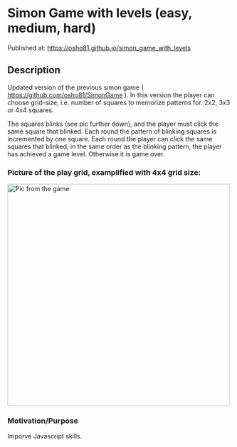 # Simon Game with levels (easy, medium, hard)
Published at: https://osho81.github.io/simon_game_with_levels

## Description 
Updated version of the previous simon game ( https://github.com/osho81/SimonGame ). 
In this version the player can choose grid-size, i.e. number of squares to memorize patterns for. 2x2, 3x3 or 4x4 squares.

The squares blinks (see pic further down), and the player must click the same square that blinked. Each round the pattern of blinking squares is incremented by one square. 
Each round the player can click the same squares that blinked, in the same order as the blinking pattern, the player has achieved a game level.
Otherwise it is game over. 

### Picture of the play grid, examplified with 4x4 grid size: 

<img src="https://github.com/osho81/simon_game_with_levels/blob/main/picSimon.PNG" alt="Pic from the game" width="500"/>

### Motivation/Purpose
Imporve Javascript skills.

